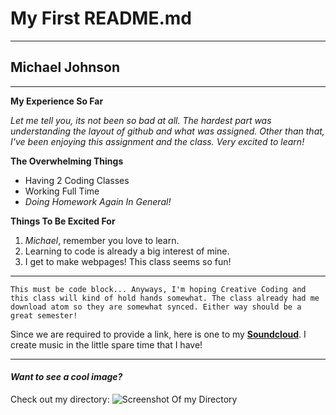 # My First README.md
---
## Michael Johnson
---
**My Experience So Far**

*Let me tell you, its not been so bad at all. The hardest part was understanding the layout of github and what was assigned. Other than that, I've been enjoying this assignment and the class. Very excited to learn!*

**The Overwhelming Things**
- Having 2 Coding Classes
- Working Full Time
- *Doing Homework Again In General!*

**Things To Be Excited For**
1. *Michael*, remember you love to learn.
2. Learning to code is already a big interest of mine.
3. I get to make webpages! This class seems so fun!

***

```This must be code block... Anyways, I'm hoping Creative Coding and this class will kind of hold hands somewhat. The class already had me download atom so they are somewhat synced. Either way should be a great semester!```

Since we are required to provide a link, here is one to my **[Soundcloud](https://soundcloud.com/ravenmj)**. I create music in the little spare time that I have!

---
#### *Want to see a cool image?*
Check out my directory:
![Screenshot Of my Directory](./images/screenshot-1.png)
